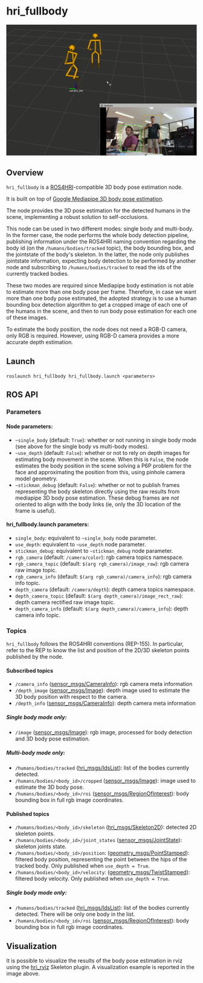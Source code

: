 hri_fullbody
=======================

![skeleton detection](doc/skeleton_detection.png)

Overview
--------

`hri_fullbody` is a [ROS4HRI](https://wiki.ros.org/hri)-compatible
3D body pose estimation node.

It is built on top of [Google Mediapipe 3D body pose estimation](https://google.github.io/mediapipe/solutions/pose.html).

The node provides the 3D pose estimation for the detected humans 
in the scene, implementing a robust solution to self-occlusions.

This node can be used in two different modes: single body and multi-body.
In the former case, the node performs the whole body detection pipeline, 
publishing information under the ROS4HRI naming convention regarding
the body id (on the `/humans/bodies/tracked` topic), the body bounding box,
and the jointstate of the body's skeleton. In the latter, the node only 
publishes jointstate information, expecting body detection to be performed
by another node and subscribing to `/humans/bodies/tracked` to read the ids
of the currently tracked bodies.

These two modes are required since Mediapipe body estimation
is not able to estimate more than one body pose per frame. 
Therefore, in case we want more than one body pose estimated, 
the adopted strategy is to use a human bounding box detection algorithm
to get a cropped image of each one of the humans in the scene, 
and then to run body pose estimation for each one of these images.

To estimate the body position, the node does not need a RGB-D camera,
only RGB is required. However, using RGB-D camera provides a more 
accurate depth estimation.   

Launch
------

`roslaunch hri_fullbody hri_fullbody.launch <parameters>`

ROS API
-------

### Parameters

#### Node parameters:

- `~single_body` (default: `True`): whether or not running in single
  body mode (see above for the single body vs multi-body modes). 
- `~use_depth` (default: `False`): whether or not to rely on depth images 
  for estimating body movement in the scene. When this is `False`, the node
  estimates the body position in the scene solving a P6P problem for the
  face and approximating the position from this, using pinhole camera
  model geometry. 
- `~stickman_debug` (default: `False`): whether or not to publish frames
  representing the body skeleton directly using the raw results from mediapipe
  3D body pose estimation. These debug frames are *not* oriented to align 
  with the body links (ie, only the 3D location of the frame is useful).

#### hri_fullbody.launch parameters:

- `single_body`: equivalent to `~single_body` node parameter.
- `use_depth`: equivalent to `~use_depth` node parameter.
- `stickman_debug`: equivalent to `~stickman_debug` node parameter.
- `rgb_camera` (default: `/camera/color`): rgb camera topics namespace.
- `rgb_camera_topic` (default: `$(arg rgb_camera)/image_raw`): rgb camera
  raw image topic. 
- `rgb_camera_info` (default: `$(arg rgb_camera)/camera_info`): rgb camera
  info topic.
- `depth_camera` (default: `/camera/depth`): depth camera topics namespace. 
- `depth_camera_topic` (default: `$(arg depth_camera)/image_rect_raw`): depth 
  camera rectified raw image topic.
- `depth_camera_info` (default: `$(arg depth_camera)/camera_info`): depth 
  camera info topic.

### Topics

`hri_fullbody` follows the ROS4HRI conventions (REP-155). In particular, 
refer to the REP to know the list and position of the 2D/3D skeleton 
points published by the node.

#### Subscribed topics

- `/camera_info`
  ([sensor_msgs/CameraInfo](http://docs.ros.org/en/noetic/api/sensor_msgs/html/msg/CameraInfo.html)):
  rgb camera meta information
- `/depth_image`
  ([sensor_msgs/Image](http://docs.ros.org/en/api/sensor_msgs/html/msg/Image.html)):
  depth image used to estimate the 3D body position with respect to the camera.
- `/depth_info`
  ([sensor_msgs/CameraInfo](http://docs.ros.org/en/noetic/api/sensor_msgs/html/msg/CameraInfo.html)):
  depth camera meta information

##### Single body mode only:

- `/image`
  ([sensor_msgs/Image](http://docs.ros.org/en/api/sensor_msgs/html/msg/Image.html)):
  rgb image, processed for body detection and 3D body pose estimation.

##### Multi-body mode only:

- `/humans/bodies/tracked`
  ([hri_msgs/IdsList](http://docs.ros.org/en/api/hri_msgs/html/msg/IdsList.html)):
  list of the bodies currently detected.
- `/humans/bodies/<body_id>/cropped`
  ([sensor_msgs/Image](http://docs.ros.org/en/api/sensor_msgs/html/msg/Image.html)):
  image used to estimate the 3D body pose.
- `/humans/bodies/<body_id>/roi`
  ([sensor_msgs/RegionOfInterest](http://docs.ros.org/en/api/sensor_msgs/html/msg/RegionOfInterest.html)):
  body bounding box in full rgb image coordinates.


#### Published topics

- `/humans/bodies/<body_id>/skeleton`
  ([hri_msgs/Skeleton2D](http://docs.ros.org/en/api/hri_msgs/html/msg/Skeleton2D.html)):
  detected 2D skeleton points.
- `/humans/bodies/<body_id>/joint_states`
  ([sensor_msgs/JointState](http://docs.ros.org/en/lunar/api/sensor_msgs/html/msg/JointState.html)):
  skeleton joints state.
- `/humans/bodies/<body_id>/position`:
  ([geometry_msgs/PointStamped](http://docs.ros.org/en/lunar/api/geometry_msgs/html/msg/PointStamped.html)):
  filtered body position, representing the point between the hips of the tracked body. Only published 
  when `use_depth = True`.
- `/humans/bodies/<body_id>/velocity`:
  ([geometry_msgs/TwistStamped](http://docs.ros.org/en/lunar/api/geometry_msgs/html/msg/TwistStamped.html)):
  filtered body velocity. Only published when `use_depth = True`.

##### Single body mode only:

- `/humans/bodies/tracked`
  ([hri_msgs/IdsList](http://docs.ros.org/en/api/hri_msgs/html/msg/IdsList.html)):
  list of the bodies currently detected. There will be only
  one body in the list.
- `/humans/bodies/<body_id>/roi`
  ([sensor_msgs/RegionOfInterest](http://docs.ros.org/en/api/sensor_msgs/html/msg/RegionOfInterest.html)):
  body bounding box in full rgb image coordinates.

Visualization
-------------

It is possible to visualize the results of the body pose estimation 
in rviz using the [hri_rviz](https://github.com/ros4hri/hri_rviz) 
Skeleton plugin. A visualization example is reported in the image above. 









